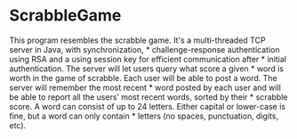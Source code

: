 # ScrabbleGame
This program resembles the scrabble game. It's a multi-threaded TCP server in Java, with synchronization,   * challenge-response authentication using RSA and a using session key for efficient communication after   * initial authentication. The server will let users query what score a given   * word is worth in the game of scrabble. Each user will be able to post a word. The server will remember the most recent  * word posted by each user and will be able to report all the users’ most recent words, sorted by their  * scrabble score. A word can consist of up to 24 letters. Either capital or lower-case is fine, but a word can only contain  * letters (no spaces, punctuation, digits, etc).
